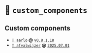 # 📂 `custom_components`

## Custom components

- [`📁 aarlo`](https://github.com/twrecked/hass-aarlo) **@**
  [`v0.8.1.18`](https://github.com/twrecked/hass-aarlo/releases/tag/v0.8.1.18)
- [`📁 afvalwijzer`](https://github.com/xirixiz/homeassistant-afvalwijzer) **@**
  [`2025.07.01`](https://github.com/xirixiz/homeassistant-afvalwijzer/releases/tag/2025.07.01)
